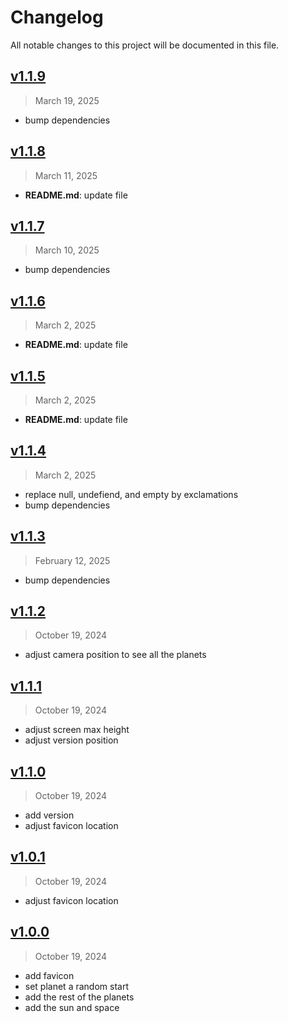 # Changelog

All notable changes to this project will be documented in this file.

## [v1.1.9](https://github.com/agusmgarcia/next-solar-system/tree/v1.1.9)

> March 19, 2025

- bump dependencies

## [v1.1.8](https://github.com/agusmgarcia/next-solar-system/tree/v1.1.8)

> March 11, 2025

- **README.md**: update file

## [v1.1.7](https://github.com/agusmgarcia/next-solar-system/tree/v1.1.7)

> March 10, 2025

- bump dependencies

## [v1.1.6](https://github.com/agusmgarcia/next-solar-system/tree/v1.1.6)

> March 2, 2025

- **README.md**: update file

## [v1.1.5](https://github.com/agusmgarcia/next-solar-system/tree/v1.1.5)

> March 2, 2025

- **README.md**: update file

## [v1.1.4](https://github.com/agusmgarcia/next-solar-system/tree/v1.1.4)

> March 2, 2025

- replace null, undefiend, and empty by exclamations
- bump dependencies

## [v1.1.3](https://github.com/agusmgarcia/next-solar-system/tree/v1.1.3)

> February 12, 2025

- bump dependencies

## [v1.1.2](https://github.com/agusmgarcia/next-solar-system/tree/v1.1.2)

> October 19, 2024

- adjust camera position to see all the planets

## [v1.1.1](https://github.com/agusmgarcia/next-solar-system/tree/v1.1.1)

> October 19, 2024

- adjust screen max height
- adjust version position

## [v1.1.0](https://github.com/agusmgarcia/next-solar-system/tree/v1.1.0)

> October 19, 2024

- add version
- adjust favicon location

## [v1.0.1](https://github.com/agusmgarcia/next-solar-system/tree/v1.0.1)

> October 19, 2024

- adjust favicon location

## [v1.0.0](https://github.com/agusmgarcia/next-solar-system/tree/v1.0.0)

> October 19, 2024

- add favicon
- set planet a random start
- add the rest of the planets
- add the sun and space
